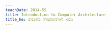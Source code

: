 ```yaml
---
teachDate: 2014-5S
title: Introduction to Computer Architecture
title_he: מבוא לארכיטקטורת מחשבים
---
```

